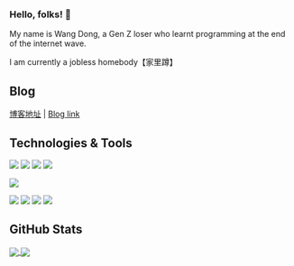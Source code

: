 ### Hello, folks! 👋

My name is Wang Dong, a Gen Z loser who learnt programming at the end of the internet wave.

I am currently a jobless homebody【家里蹲】

## Blog

[博客地址](https://w2gd.top) | [Blog link](https://wardendon.github.io)

## Technologies & Tools

![](https://img.shields.io/badge/Code-JavaScript-informational?style=flat&logo=javascript&logoColor=white&color=2bbc8a)
![](https://img.shields.io/badge/Code-Vue-informational?style=flat&logo=vue.js&logoColor=white&color=2bbc8a)
![](https://img.shields.io/badge/Code-Flutter-informational?style=flat&logo=flutter&logoColor=white&color=2bbc8a)
![](https://img.shields.io/badge/Code-Java-informational?style=flat&logo=java&logoColor=white&color=2bbc8a)

![](https://img.shields.io/badge/Code-NodeJS-informational?style=flat&logo=node.js&logoColor=white&color=2bbc8a)

![](https://img.shields.io/badge/frame-uniapp-informational?style=flat&logo=uniapp&logoColor=white&color=2bbc8a)
![](https://img.shields.io/badge/frame-SpringBoot-informational?style=flat&logo=spring&logoColor=white&color=2bbc8a)
![](https://img.shields.io/badge/Tools-Docker-informational?style=flat&logo=docker&logoColor=white&color=2bbc8a)
![](https://img.shields.io/badge/Tools-MySQL-informational?style=flat&logo=mysql&logoColor=white&color=2bbc8a)

## GitHub Stats

<a href="https://github.com/anuraghazra/github-readme-stats">
  <img align="center" src="https://github-readme-stats.vercel.app/api/top-langs/?username=wardendon&layout=compact&hide=html,text,Less" />
</a>
<a href="https://github.com/anuraghazra/github-readme-stats">
  <img align="center" src="https://github-readme-stats.vercel.app/api?username=wardendon&show_icons=true&theme=dracula&count_private=true" />
</a>



